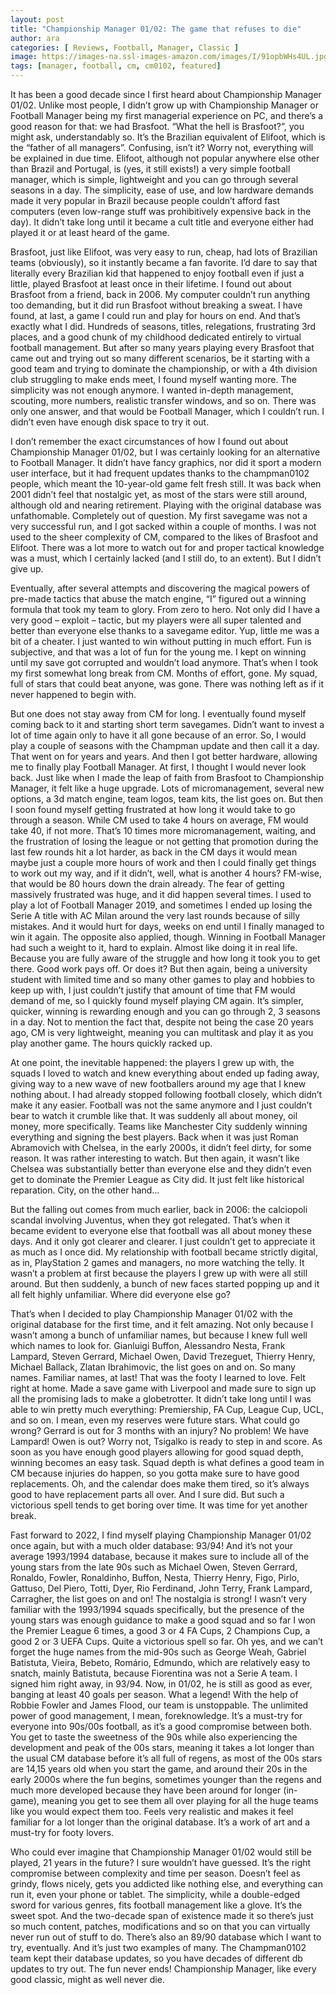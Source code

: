 ```yaml
---
layout: post
title: "Championship Manager 01/02: The game that refuses to die"
author: ara
categories: [ Reviews, Football, Manager, Classic ]
image: https://images-na.ssl-images-amazon.com/images/I/91opbWHs4UL.jpg
tags: [manager, football, cm, cm0102, featured]
---
```

It has been a good decade since I first heard about Championship Manager 01/02. Unlike most people, I didn’t grow up with Championship Manager or Football Manager being my first managerial experience on PC, and there’s a good reason for that: we had Brasfoot. “What the hell is Brasfoot?”, you might ask, understandably so. It’s the Brazilian equivalent of Elifoot, which is the “father of all managers”. Confusing, isn’t it? Worry not, everything will be explained in due time. Elifoot, although not popular anywhere else other than Brazil and Portugal, is (yes, it still exists!) a very simple football manager, which is simple, lightweight and you can go through several seasons in a day. The simplicity, ease of use, and low hardware demands made it very popular in Brazil because people couldn’t afford fast computers (even low-range stuff was prohibitively expensive back in the day). It didn’t take long until it became a cult title and everyone either had played it or at least heard of the game.

Brasfoot, just like Elifoot, was very easy to run, cheap, had lots of Brazilian teams (obviously), so it instantly became a fan favorite. I’d dare to say that literally every Brazilian kid that happened to enjoy football even if just a little, played Brasfoot at least once in their lifetime. I found out about Brasfoot from a friend, back in 2006. My computer couldn’t run anything too demanding, but it did run Brasfoot without breaking a sweat. I have found, at last, a game I could run and play for hours on end. And that’s exactly what I did. Hundreds of seasons, titles, relegations, frustrating 3rd places, and a good chunk of my childhood dedicated entirely to virtual football management. But after so many years playing every Brasfoot that came out and trying out so many different scenarios, be it starting with a good team and trying to dominate the championship, or with a 4th division club struggling to make ends meet, I found myself wanting more. The simplicity was not enough anymore. I wanted in-depth management, scouting, more numbers, realistic transfer windows, and so on. There was only one answer, and that would be Football Manager, which I couldn’t run. I didn’t even have enough disk space to try it out. 

I don’t remember the exact circumstances of how I found out about Championship Manager 01/02, but I was certainly looking for an alternative to Football Manager. It didn’t have fancy graphics, nor did it sport a modern user interface, but it had frequent updates thanks to the champman0102 people, which meant the 10-year-old game felt fresh still. It was back when 2001 didn’t feel that nostalgic yet, as most of the stars were still around, although old and nearing retirement. Playing with the original database was unfathomable. Completely out of question. My first savegame was not a very successful run, and I got sacked within a couple of months. I was not used to the sheer complexity of CM, compared to the likes of Brasfoot and Elifoot. There was a lot more to watch out for and proper tactical knowledge was a must, which I certainly lacked (and I still do, to an extent). But I didn’t give up.

Eventually, after several attempts and discovering the magical powers of pre-made tactics that abuse the match engine, “I” figured out a winning formula that took my team to glory. From zero to hero. Not only did I have a very good – exploit – tactic, but my players were all super talented and better than everyone else thanks to a savegame editor. Yup, little me was a bit of a cheater. I just wanted to win without putting in much effort. Fun is subjective, and that was a lot of fun for the young me. I kept on winning until my save got corrupted and wouldn’t load anymore. That’s when I took my first somewhat long break from CM. Months of effort, gone. My squad, full of stars that could beat anyone, was gone. There was nothing left as if it never happened to begin with.

But one does not stay away from CM for long. I eventually found myself coming back to it and starting short term savegames. Didn’t want to invest a lot of time again only to have it all gone because of an error. So, I would play a couple of seasons with the Champman update and then call it a day. That went on for years and years. And then I  got better hardware, allowing me to finally play Football Manager. At first, I thought I would never look back. Just like when I made the leap of faith from Brasfoot to Championship Manager, it felt like a huge upgrade. Lots of micromanagement, several new options, a 3d match engine, team logos, team kits, the list goes on. But then I soon found myself getting frustrated at how long it would take to go through a season. While CM used to take 4 hours on average, FM would take 40, if not more. That’s 10 times more micromanagement, waiting, and the frustration of losing the league or not getting that promotion during the last few rounds hit a lot harder, as back in the CM days it would mean maybe just a couple more hours of work and then I could finally get things to work out my way, and if it didn’t, well, what is another 4 hours? FM-wise, that would be 80 hours down the drain already. The fear of getting massively frustrated was huge, and it did happen several times. I used to play a lot of Football Manager 2019, and sometimes I ended up losing the Serie A title with AC Milan around the very last rounds because of silly mistakes. And it would hurt for days, weeks on end until I finally managed to win it again. The opposite also applied, though. Winning in Football Manager had such a weight to it, hard to explain. Almost like doing it in real life. Because you are fully aware of the struggle and how long it took you to get there. Good work pays off. Or does it? But then again, being a university student with limited time and so many other games to play and hobbies to keep up with, I just couldn’t justify that amount of time that FM would demand of me, so I quickly found myself playing CM again. It’s simpler, quicker, winning is rewarding enough and you can go through 2, 3 seasons in a day. Not to mention the fact that, despite not being the case 20 years ago, CM is very lightweight, meaning you can multitask and play it as you play another game. The hours quickly racked up.

At one point, the inevitable happened: the players I grew up with, the squads I loved to watch and knew everything about ended up fading away, giving way to a new wave of new footballers around my age that I knew nothing about. I had already stopped following football closely, which didn’t make it any easier. Football was not the same anymore and I just couldn’t bear to watch it crumble like that. It was suddenly all about money, oil money, more specifically. Teams like Manchester City suddenly winning everything and signing the best players. Back when it was just Roman Abramovich with Chelsea, in the early 2000s, it didn’t feel dirty, for some reason. It was rather interesting to watch. But then again, it wasn’t like Chelsea was substantially better than everyone else and they didn’t even get to dominate the Premier League as City did. It just felt like historical reparation. City, on the other hand…

But the falling out comes from much earlier, back in 2006: the calciopoli scandal involving Juventus, when they got relegated. That’s when it became evident to everyone else that football was all about money these days. And it only got clearer and clearer.  I just couldn’t get to appreciate it as much as I once did. My relationship with football became strictly digital, as in, PlayStation 2 games and managers, no more watching the telly. It wasn’t a problem at first because the players I grew up with were all still around. But then suddenly, a bunch of new faces started popping up and it all felt highly unfamiliar. Where did everyone else go?

That’s when I decided to play Championship Manager 01/02 with the original database for the first time, and it felt amazing. Not only because I wasn’t among a bunch of unfamiliar names, but because I knew full well which names to look for. Gianluigi Buffon, Alessandro Nesta, Frank Lampard, Steven Gerrard, Michael Owen, David Trezeguet, Thierry Henry, Michael Ballack, Zlatan Ibrahimovic, the list goes on and on. So many names. Familiar names, at last! That was the footy I learned to love. Felt right at home. Made a save game with Liverpool and made sure to sign up all the promising lads to make a globetrotter. It didn’t take long until I was able to win pretty much everything: Premiership, FA Cup, League Cup, UCL, and so on. I mean, even my reserves were future stars. What could go wrong? Gerrard is out for 3 months with an injury? No problem! We have Lampard! Owen is out? Worry not, Tsigalko is ready to step in and score. As soon as you have enough good players allowing for good squad depth, winning becomes an easy task. Squad depth is what defines a good team in CM because injuries do happen, so you gotta make sure to have good replacements. Oh, and the calendar does make them tired, so it’s always good to have replacement parts all over. And I sure did. But such a victorious spell tends to get boring over time. It was time for yet another break.

Fast forward to 2022, I find myself playing Championship Manager 01/02 once again, but with a much older database: 93/94! And it’s not your average 1993/1994 database, because it makes sure to include all of the young stars from the late 90s such as Michael Owen, Steven Gerrard, Ronaldo, Fowler, Ronaldinho, Buffon, Nesta, Thierry Henry, Figo, Pirlo, Gattuso, Del Piero, Totti, Dyer, Rio Ferdinand, John Terry, Frank Lampard, Carragher, the list goes on and on! The nostalgia is strong! I wasn’t very familiar with the 1993/1994 squads specifically, but the presence of the young stars was enough guidance to make a good squad and so far I won the Premier League 6 times, a good 3 or 4 FA Cups, 2 Champions Cup, a good 2 or 3 UEFA Cups. Quite a victorious spell so far. Oh yes, and we can’t forget the huge names from the mid-90s such as George Weah, Gabriel Batistuta, Vieira, Bebeto, Romário, Edmundo, which are relatively easy to snatch, mainly Batistuta, because Fiorentina was not a Serie A team. I signed him right away, in 93/94. Now, in 01/02, he is still as good as ever, banging at least 40 goals per season. What a legend! With the help of Robbie Fowler and James Flood, our team is unstoppable. The unlimited power of good management, I mean, foreknowledge. It’s a must-try for everyone into 90s/00s football, as it’s a good compromise between both. You get to taste the sweetness of the 90s while also experiencing the development and peak of the 00s stars, meaning it takes a lot longer than the usual CM database before it’s all full of regens, as most of the 00s stars are 14,15 years old when you start the game, and around their 20s in the early 2000s where the fun begins, sometimes younger than the regens and much more developed because they have been around for longer (in-game), meaning you get to see them all over playing for all the huge teams like you would expect them too. Feels very realistic and makes it feel familiar for a lot longer than the original database. It’s a work of art and a must-try for footy lovers.

Who could ever imagine that Championship Manager 01/02 would still be played, 21 years in the future? I sure wouldn’t have guessed. It’s the right compromise between complexity and time per season. Doesn’t feel as grindy, flows nicely, gets you addicted like nothing else, and everything can run it, even your phone or tablet. The simplicity, while a double-edged sword for various genres, fits football management like a glove. It’s the sweet spot. And the two-decade span of existence made it so there’s just so much content, patches, modifications and so on that you can virtually never run out of stuff to do. There’s also an 89/90 database which I want to try, eventually. And it’s just two examples of many. The Champman0102 team kept their database updates, so you have decades of different db updates to try out. The fun never ends! Championship Manager, like every good classic, might as well never die.


